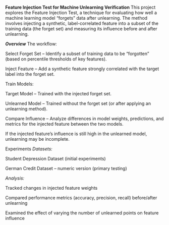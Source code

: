 **Feature Injection Test for Machine Unlearning Verification**
This project explores the Feature Injection Test, a technique for evaluating how well a machine learning model “forgets” data after unlearning. The method involves injecting a synthetic, label-correlated feature into a subset of the training data (the forget set) and measuring its influence before and after unlearning.

***Overview***
The workflow:

Select Forget Set – Identify a subset of training data to be “forgotten” (based on percentile thresholds of key features).

Inject Feature – Add a synthetic feature strongly correlated with the target label into the forget set.

Train Models:

Target Model – Trained with the injected forget set.

Unlearned Model – Trained without the forget set (or after applying an unlearning method).

Compare Influence – Analyze differences in model weights, predictions, and metrics for the injected feature between the two models.

If the injected feature’s influence is still high in the unlearned model, unlearning may be incomplete.

Experiments
*Datasets:*

Student Depression Dataset (initial experiments)

German Credit Dataset – numeric version (primary testing)

*Analysis:*

Tracked changes in injected feature weights

Compared performance metrics (accuracy, precision, recall) before/after unlearning

Examined the effect of varying the number of unlearned points on feature influence

